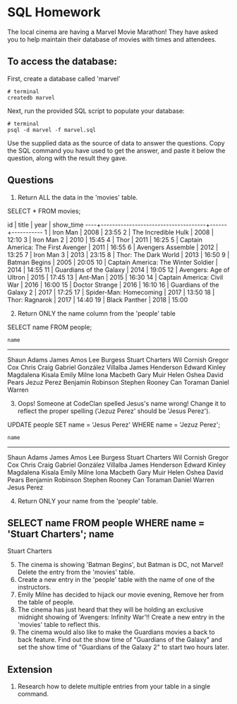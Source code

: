 # SQL Homework

The local cinema are having a Marvel Movie Marathon! They have asked you to help maintain their database of movies with times and attendees.

## To access the database:

First, create a database called 'marvel'

```
# terminal
createdb marvel
```

Next, run the provided SQL script to populate your database:

```
# terminal
psql -d marvel -f marvel.sql
```

Use the supplied data as the source of data to answer the questions. Copy the SQL command you have used to get the answer, and paste it below the question, along with the result they gave.

## Questions

1.  Return ALL the data in the 'movies' table.

  SELECT * FROM movies;

  id |                title                | year | show_time
  ----+-------------------------------------+------+-----------
   1 | Iron Man                            | 2008 | 23:55
   2 | The Incredible Hulk                 | 2008 | 12:10
   3 | Iron Man 2                          | 2010 | 15:45
   4 | Thor                                | 2011 | 16:25
   5 | Captain America: The First Avenger  | 2011 | 16:55
   6 | Avengers Assemble                   | 2012 | 13:25
   7 | Iron Man 3                          | 2013 | 23:15
   8 | Thor: The Dark World                | 2013 | 16:50
   9 | Batman Begins                       | 2005 | 20:05
  10 | Captain America: The Winter Soldier | 2014 | 14:55
  11 | Guardians of the Galaxy             | 2014 | 19:05
  12 | Avengers: Age of Ultron             | 2015 | 17:45
  13 | Ant-Man                             | 2015 | 16:30
  14 | Captain America: Civil War          | 2016 | 16:00
  15 | Doctor Strange                      | 2016 | 16:10
  16 | Guardians of the Galaxy 2           | 2017 | 17:25
  17 | Spider-Man: Homecoming              | 2017 | 13:50
  18 | Thor: Ragnarok                      | 2017 | 14:40
  19 | Black Panther                       | 2018 | 15:00

2.  Return ONLY the name column from the 'people' table

  SELECT name FROM people;

    name            
  ---------------------------
  Shaun   Adams
  James   Amos
  Lee     Burgess
  Stuart  Charters
  Wil     Cornish
  Gregor  Cox
  Chris   Craig
  Gabriel González Villalba
  James   Henderson
  Edward  Kinley
  Magdalena       Kisala
  Emily Milne
  Iona    Macbeth
  Gary    Muir
  Helen   Oshea
  David   Pears
  Jezuz   Perez
  Benjamin        Robinson
  Stephen Rooney
  Can     Toraman
  Daniel  Warren

3.  Oops! Someone at CodeClan spelled Jesus's name wrong! Change it to reflect the proper spelling ('Jezuz Perez' should be 'Jesus Perez').

  UPDATE people SET name = 'Jesus	Perez' WHERE name = 'Jezuz	Perez';

    name            
  ---------------------------
  Shaun   Adams
  James   Amos
  Lee     Burgess
  Stuart  Charters
  Wil     Cornish
  Gregor  Cox
  Chris   Craig
  Gabriel González Villalba
  James   Henderson
  Edward  Kinley
  Magdalena       Kisala
  Emily Milne
  Iona    Macbeth
  Gary    Muir
  Helen   Oshea
  David   Pears
  Benjamin        Robinson
  Stephen Rooney
  Can     Toraman
  Daniel  Warren
  Jesus   Perez

4.  Return ONLY your name from the 'people' table.

  SELECT name FROM people WHERE name = 'Stuart	Charters';
    name       
  ------------------
  Stuart  Charters

5.  The cinema is showing 'Batman Begins', but Batman is DC, not Marvel! Delete the entry from the 'movies' table.
6.  Create a new entry in the 'people' table with the name of one of the instructors.
7.  Emily Milne has decided to hijack our movie evening, Remove her from the table of people.
8.  The cinema has just heard that they will be holding an exclusive midnight showing of 'Avengers: Infinity War'!! Create a new entry in the 'movies' table to reflect this.
9.  The cinema would also like to make the Guardians movies a back to back feature. Find out the show time of "Guardians of the Galaxy" and set the show time of "Guardians of the Galaxy 2" to start two hours later.

## Extension

1.  Research how to delete multiple entries from your table in a single command.
